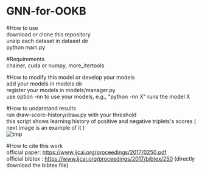 # GNN-for-OOKB  


#How to use  
 download or clone this repository  
 unzip each dataset in dataset dir   
 python main.py  

#Requirements  
 chainer, cuda or numpy, more_itertools  

#How to modify this model or develop your models  
 add your models in models dir  
 register your models in models/manager.py       
 use option -nn to use your models, e.g., "python -nn X" runs the model X  

#How to undarstand results   
 run draw-score-history/draw.py with your threshold    
 this script shows learning history of positive and negative triplets's scores
 ( next image is an example of it )  
![tmp](https://user-images.githubusercontent.com/17702908/33366678-4acd11de-d52f-11e7-842c-08bd52ebfce7.png)
  
#How to cite this work  
official paper: https://www.ijcai.org/proceedings/2017/0250.pdf  
official bibtex : https://www.ijcai.org/proceedings/2017/bibtex/250 (directly download the bibtex file)
